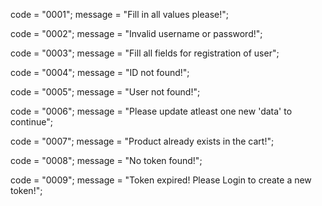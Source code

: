 code = "0001";
message = "Fill in all values please!";


code = "0002";
message = "Invalid username or password!";


code = "0003";
message = "Fill all fields for registration of user";


code = "0004";
message = "ID not found!";


code = "0005";
message = "User not found!";


code = "0006";
message = "Please update atleast one new 'data' to continue";


code = "0007";
message = "Product already exists in the cart!";


code = "0008";
message = "No token found!";


code = "0009";
message = "Token expired! Please Login to create a new token!";